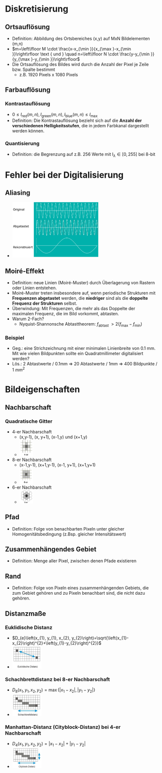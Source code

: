 # Diskretisierung 
## Ortsauflösung 
- Definition: Abbildung des Ortsbereiches (x,y) auf MxN Bildelementen (m,n) 
- $m=\left\lfloor M \cdot \frac{x-x_{\min }}{x_{\max }-x_{\min }}\right\rfloor \text { und } \quad n=\left\lfloor N \cdot \frac{y-y_{\min }}{y_{\max }-y_{\min }}\right\rfloor$ 
- Die Ortsauflösung des Bildes wird durch die Anzahl der Pixel je Zeile bzw. Spalte bestimmt 
	- z.B. 1920 Pixels x 1080 Pixels 
## Farbauflösung 
### Kontrastauflösung 
- $0 \leq I_{\text {red}}(m, n), I_{\text {green}}(m, n), I_{\text {blue}}(m, n) \leq I_{\max }$ 
- Definition: Die Kontrastauflösung bezieht sich auf die **Anzahl der verschiedenen Helligkeitsstufen**, die in jedem Farbkanal dargestellt werden können. 
### Quantisierung 
- Definition: die Begrenzung auf z.B. 256 Werte mit $\mathrm{I}_{\lambda} \in[0,255]$ bei 8-bit 

# Fehler bei der Digitalisierung 
## Aliasing 
- <img src="https://github.com/ICH-BIN-HXM/images_3DBV/blob/main/Scrennshot_2024-10-27_20-25-07.png?raw=" width="60%" /> 
## Moiré-Effekt 
- Definition: neue Linien (Moiré-Muster) durch Überlagerung von Rastern oder Linien entstehen. 
- Moiré-Muster treten insbesondere auf, wenn periodische Strukturen mit **Frequenzen abgetastet** werden, die **niedriger** sind als die **doppelte Frequenz der Strukturen** selbst. 
- Überwindung: Mit Frequenzen, die mehr als das Doppelte der maximalen Frequenz, die im Bild vorkommt, abtasten. 
- Warum 2-Fach? 
	- Nyquist-Shannonsche Abtasttheorem: $f_{\text {abtast }}>2\left(f_{\max }-f_{\min }\right)$ 
### Beispiel 
- Geg.: eine Strichzeichnung mit einer minimalen Linienbreite von 0.1 mm. Mit wie vielen Bildpunkten sollte ein Quadratmillimeter digitalisiert werden? 
- Lös.: 2 Abtastwerte /  0.1mm $\Rightarrow$ 20 Abtastwerte / 1mm $\Rightarrow$ 400 Bildpunkte / 1 $mm^2$ 

# Bildeigenschaften 
## Nachbarschaft 
### Quadratische Gitter 
- 4-er Nachbarschaft 
	- (x,y-1), (x, y+1), (x-1,y) und (x+1,y) 
	- <img src="https://github.com/ICH-BIN-HXM/images_3DBV/blob/main/Scrennshot_2024-10-27_20-47-01.png?raw=" width="10%" /> 
- 8-er Nachbarschaft 
	- (x-1,y-1), (x+1,y-1), (x-1, y+1), (x+1,y+1) 
	- <img src="https://github.com/ICH-BIN-HXM/images_3DBV/blob/main/Scrennshot_2024-10-27_20-47-43.png?raw=" width="10%" /> 
- 6-er Nachbarschaft 
	- <img src="https://github.com/ICH-BIN-HXM/images_3DBV/blob/main/Scrennshot_2024-10-27_20-48-33.png?raw=" width="10%" /> 
## Pfad 
- Definition: Folge von benachbarten Pixeln unter gleicher Homogenitätsbedingung (z.Bsp. gleicher Intensitätswert) 
## Zusammenhängendes Gebiet 
- Definition: Menge aller Pixel, zwischen denen Pfade existieren 
## Rand 
- Definition: Folge von Pixeln eines zusammenhängenden Gebiets, die zum Gebiet gehören und zu Pixeln benachbart sind, die nicht dazu gehören. 
## Distanzmaße 
### Euklidische Distanz 
- $D_{e}\left(x_{1}, y_{1}, x_{2}, y_{2}\right)=\sqrt{\left(x_{1}-x_{2}\right)^{2}+\left(y_{1}-y_{2}\right)^{2}}$ 
- <img src="https://github.com/ICH-BIN-HXM/images_3DBV/blob/main/Scrennshot_2024-10-27_20-56-38.png?raw=" width="20%" /> 
### Schachbrettdistanz bei 8-er Nachbarschaft 
- $D_{8}\left(x_{1}, y_{1}, x_{2}, y_{2}\right)=\max \left\{\left|x_{1}-x_{2}\right|,\left|y_{1}-y_{2}\right|\right\}$ 
- <img src="https://github.com/ICH-BIN-HXM/images_3DBV/blob/main/Scrennshot_2024-10-27_20-58-13.png?raw=" width="20%" /> 
### Manhattan-Distanz (Cityblock-Distanz) bei 4-er Nachbarschaft 
- $D_{4}\left(x_{1}, y_{1}, x_{2}, y_{2}\right)=\left|x_{1}-x_{2}\right|+\left|y_{1}-y_{2}\right|$ 
- <img src="https://github.com/ICH-BIN-HXM/images_3DBV/blob/main/Scrennshot_2024-10-27_20-59-17.png?raw=" width="20%" /> 